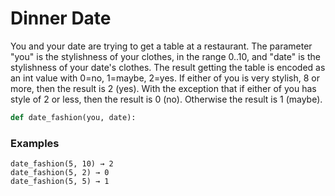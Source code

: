 #  Dinner Date


You and your date are trying to get a table at a restaurant. The parameter "you" is the stylishness of your clothes, in the range 0..10, and "date" is the stylishness of your date's clothes. The result getting the table is encoded as an int value with 0=no, 1=maybe, 2=yes. If either of you is very stylish, 8 or more, then the result is 2 (yes). With the exception that if either of you has style of 2 or less, then the result is 0 (no). Otherwise the result is 1 (maybe).


```python
def date_fashion(you, date):
```


### Examples
```
date_fashion(5, 10) → 2
date_fashion(5, 2) → 0
date_fashion(5, 5) → 1
```
